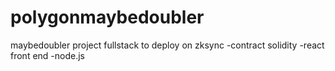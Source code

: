 # polygonmaybedoubler

maybedoubler project fullstack to deploy on zksync
-contract solidity
-react front end
-node.js
